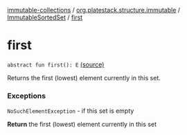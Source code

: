 [immutable-collections](../../index.md) / [org.platestack.structure.immutable](../index.md) / [ImmutableSortedSet](index.md) / [first](.)

# first

`abstract fun first(): E` [(source)](https://github.com/PlateStack/immutable-collections/blob/v0.1.0-alpha/src/main/kotlin/org/platestack/structure/immutable/ImmutableSortedSet.kt#L152)

Returns the first (lowest) element currently in this set.

### Exceptions

`NoSuchElementException` - if this set is empty

**Return**
the first (lowest) element currently in this set

